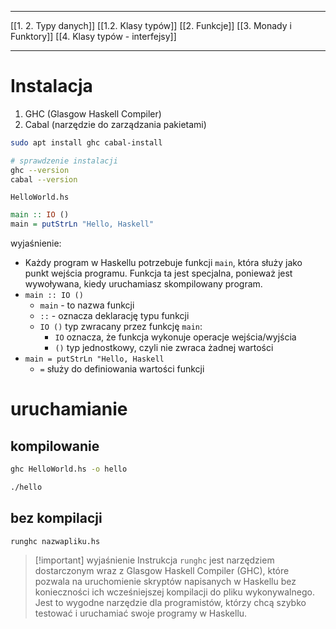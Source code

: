 
----

[[1. 2. Typy danych]]
[[1.2. Klasy typów]]
[[2. Funkcje]]
[[3. Monady i Funktory]]
[[4. Klasy typów - interfejsy]]


------
# Instalacja
1. GHC (Glasgow Haskell Compiler)
2. Cabal (narzędzie do zarządzania pakietami)


```bash
sudo apt install ghc cabal-install

# sprawdzenie instalacji
ghc --version
cabal --version

```

`HelloWorld.hs`
```haskell
main :: IO ()
main = putStrLn "Hello, Haskell"
```


> 
wyjaśnienie:
- Każdy program w Haskellu potrzebuje funkcji `main`, która służy jako punkt wejścia programu. Funkcja ta jest specjalna, ponieważ jest wywoływana, kiedy uruchamiasz skompilowany program.
- `main :: IO ()`
	- `main` - to nazwa funkcji
	- `::` - oznacza deklarację typu funkcji
	- `IO ()` typ zwracany przez funkcję `main`:
		- `IO` oznacza, że funkcja wykonuje operacje wejścia/wyjścia
		- `()` typ jednostkowy, czyli nie zwraca żadnej wartości
- `main = putStrLn "Hello, Haskell`
	- ` = ` służy do definiowania wartości funkcji









# uruchamianie
## kompilowanie
```bash
ghc HelloWorld.hs -o hello

./hello

```

## bez kompilacji
```
runghc nazwapliku.hs
```

> [!important] wyjaśnienie
> Instrukcja `runghc` jest narzędziem dostarczonym wraz z Glasgow Haskell Compiler (GHC), które pozwala na uruchomienie skryptów napisanych w Haskellu bez konieczności ich wcześniejszej kompilacji do pliku wykonywalnego. Jest to wygodne narzędzie dla programistów, którzy chcą szybko testować i uruchamiać swoje programy w Haskellu.






